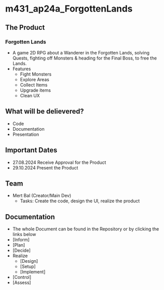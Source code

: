 # m431_ap24a_ForgottenLands

## The Product
### Forgotten Lands
* A game 2D RPG about a Wanderer in the Forgotten Lands, solving Quests, fighting off Monsters & heading for the Final Boss, to free the Lands.
* Features
  * Fight Monsters
  * Explore Areas
  * Collect Items
  * Upgrade items
  * Clean UX

## What will be delievered?
* Code
* Documentation
* Presentation
 
## Important Dates
* 27.08.2024 Receive Approval for the Product
* 29.10.2024 Present the Product

## Team
* Mert Bal (Creator/Main Dev)
  * Tasks: Create the code, design the UI, realize the product


## Documentation
* The whole Document can be found in the Repository or by clicking the links below
 * [Inform]
  * [Plan]
  * [Decide]
  * Realize
    * [Design]
    * [Setup]
    * [Implement]
  * [Control]
  * [Assess]
